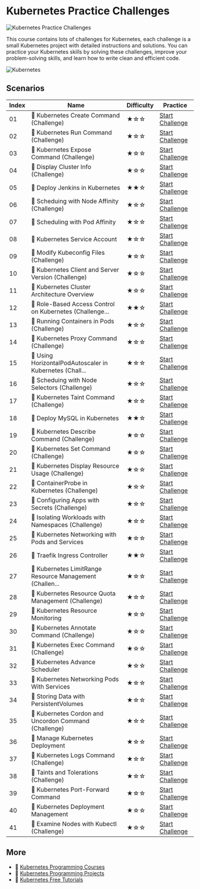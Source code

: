 # Kubernetes Practice Challenges

![Kubernetes Practice Challenges](https://cover-creator.appbot.io/kubernetes-practice-challenges.png)

This course contains lots of challenges for Kubernetes, each challenge is a small Kubernetes project with detailed instructions and solutions. You can practice your Kubernetes skills by solving these challenges, improve your problem-solving skills, and learn how to write clean and efficient code.

![Kubernetes](https://img.shields.io/badge/Kubernetes-whitesmoke?style=for-the-badge&logo=kubernetes)


## Scenarios

|   Index | Name                                                    | Difficulty   | Practice                                                                   |
|---------|---------------------------------------------------------|--------------|----------------------------------------------------------------------------|
|      01 | 🎯 Kubernetes Create Command (Challenge)                 | ★☆☆          | <a target='_blank' href='https://labex.io/labs/23727'>Start Challenge</a>  |
|      02 | 🎯 Kubernetes Run Command (Challenge)                    | ★☆☆          | <a target='_blank' href='https://labex.io/labs/55173'>Start Challenge</a>  |
|      03 | 🎯 Kubernetes Expose Command (Challenge)                 | ★☆☆          | <a target='_blank' href='https://labex.io/labs/51785'>Start Challenge</a>  |
|      04 | 🎯 Display Cluster Info (Challenge)                      | ★☆☆          | <a target='_blank' href='https://labex.io/labs/22287'>Start Challenge</a>  |
|      05 | 🎯 Deploy Jenkins in Kubernetes                          | ★★☆          | <a target='_blank' href='https://labex.io/labs/67178'>Start Challenge</a>  |
|      06 | 🎯 Scheduing with Node Affinity (Challenge)              | ★☆☆          | <a target='_blank' href='https://labex.io/labs/22282'>Start Challenge</a>  |
|      07 | 🎯 Scheduling with Pod Affinity                          | ★☆☆          | <a target='_blank' href='https://labex.io/labs/21411'>Start Challenge</a>  |
|      08 | 🎯 Kubernetes Service Account                            | ★☆☆          | <a target='_blank' href='https://labex.io/labs/23336'>Start Challenge</a>  |
|      09 | 🎯 Modify Kubeconfig Files (Challenge)                   | ★☆☆          | <a target='_blank' href='https://labex.io/labs/22284'>Start Challenge</a>  |
|      10 | 🎯 Kubernetes Client and Server Version (Challenge)      | ★☆☆          | <a target='_blank' href='https://labex.io/labs/22286'>Start Challenge</a>  |
|      11 | 🎯 Kubernetes Cluster Architecture Overview              | ★☆☆          | <a target='_blank' href='https://labex.io/labs/23730'>Start Challenge</a>  |
|      12 | 🎯 Role-Based Access Control on Kubernetes (Challenge... | ★★☆          | <a target='_blank' href='https://labex.io/labs/18455'>Start Challenge</a>  |
|      13 | 🎯 Running Containers in Pods (Challenge)                | ★☆☆          | <a target='_blank' href='https://labex.io/labs/16235'>Start Challenge</a>  |
|      14 | 🎯 Kubernetes Proxy Command (Challenge)                  | ★☆☆          | <a target='_blank' href='https://labex.io/labs/23718'>Start Challenge</a>  |
|      15 | 🎯 Using HorizontalPodAutoscaler in Kubernetes (Chall... | ★☆☆          | <a target='_blank' href='https://labex.io/labs/18859'>Start Challenge</a>  |
|      16 | 🎯 Scheduing with Node Selectors (Challenge)             | ★☆☆          | <a target='_blank' href='https://labex.io/labs/21413'>Start Challenge</a>  |
|      17 | 🎯 Kubernetes Taint Command (Challenge)                  | ★☆☆          | <a target='_blank' href='https://labex.io/labs/23732'>Start Challenge</a>  |
|      18 | 🎯 Deploy MySQL in Kubernetes                            | ★★☆          | <a target='_blank' href='https://labex.io/labs/67532'>Start Challenge</a>  |
|      19 | 🎯 Kubernetes Describe Command (Challenge)               | ★☆☆          | <a target='_blank' href='https://labex.io/labs/23720'>Start Challenge</a>  |
|      20 | 🎯 Kubernetes Set Command (Challenge)                    | ★☆☆          | <a target='_blank' href='https://labex.io/labs/51786'>Start Challenge</a>  |
|      21 | 🎯 Kubernetes Display Resource Usage (Challenge)         | ★☆☆          | <a target='_blank' href='https://labex.io/labs/23747'>Start Challenge</a>  |
|      22 | 🎯 ContainerProbe in Kubernetes (Challenge)              | ★☆☆          | <a target='_blank' href='https://labex.io/labs/18858'>Start Challenge</a>  |
|      23 | 🎯 Configuring Apps with Secrets (Challenge)             | ★☆☆          | <a target='_blank' href='https://labex.io/labs/16234'>Start Challenge</a>  |
|      24 | 🎯 Isolating Workloads with Namespaces (Challenge)       | ★☆☆          | <a target='_blank' href='https://labex.io/labs/18458'>Start Challenge</a>  |
|      25 | 🎯 Kubernetes Networking with Pods and Services          | ★☆☆          | <a target='_blank' href='https://labex.io/labs/55177'>Start Challenge</a>  |
|      26 | 🎯 Traefik Ingress Controller                            | ★★☆          | <a target='_blank' href='https://labex.io/labs/266718'>Start Challenge</a> |
|      27 | 🎯 Kubernetes LimitRange Resource Management (Challen... | ★☆☆          | <a target='_blank' href='https://labex.io/labs/29344'>Start Challenge</a>  |
|      28 | 🎯 Kubernetes Resource Quota Management (Challenge)      | ★☆☆          | <a target='_blank' href='https://labex.io/labs/29060'>Start Challenge</a>  |
|      29 | 🎯 Kubernetes Resource Monitoring                        | ★☆☆          | <a target='_blank' href='https://labex.io/labs/7774'>Start Challenge</a>   |
|      30 | 🎯 Kubernetes Annotate Command (Challenge)               | ★☆☆          | <a target='_blank' href='https://labex.io/labs/29343'>Start Challenge</a>  |
|      31 | 🎯 Kubernetes Exec Command (Challenge)                   | ★☆☆          | <a target='_blank' href='https://labex.io/labs/23728'>Start Challenge</a>  |
|      32 | 🎯 Kubernetes Advance Scheduler                          | ★☆☆          | <a target='_blank' href='https://labex.io/labs/7772'>Start Challenge</a>   |
|      33 | 🎯 Kubernetes Networking Pods With Services              | ★☆☆          | <a target='_blank' href='https://labex.io/labs/266382'>Start Challenge</a> |
|      34 | 🎯 Storing Data with PersistentVolumes                   | ★☆☆          | <a target='_blank' href='https://labex.io/labs/18456'>Start Challenge</a>  |
|      35 | 🎯 Kubernetes Cordon and Uncordon Command (Challenge)    | ★☆☆          | <a target='_blank' href='https://labex.io/labs/67176'>Start Challenge</a>  |
|      36 | 🎯 Manage Kubernetes Deployment                          | ★☆☆          | <a target='_blank' href='https://labex.io/labs/16236'>Start Challenge</a>  |
|      37 | 🎯 Kubernetes Logs Command (Challenge)                   | ★☆☆          | <a target='_blank' href='https://labex.io/labs/23726'>Start Challenge</a>  |
|      38 | 🎯 Taints and Tolerations (Challenge)                    | ★☆☆          | <a target='_blank' href='https://labex.io/labs/21415'>Start Challenge</a>  |
|      39 | 🎯 Kubernetes Port-Forward Command                       | ★☆☆          | <a target='_blank' href='https://labex.io/labs/29063'>Start Challenge</a>  |
|      40 | 🎯 Kubernetes Deployment Management                      | ★☆☆          | <a target='_blank' href='https://labex.io/labs/7773'>Start Challenge</a>   |
|      41 | 🎯 Examine Nodes with Kubectl (Challenge)                | ★☆☆          | <a target='_blank' href='https://labex.io/labs/18861'>Start Challenge</a>  |

## More

- 🔗 [Kubernetes Programming Courses](https://github.com/labex-labs/awesome-programming-courses)
- 🔗 [Kubernetes Programming Projects](https://github.com/labex-labs/awesome-programming-projects)
- 🔗 [Kubernetes Free Tutorials](https://github.com/labex-labs/kubernetes-free-tutorials)

